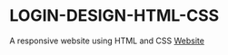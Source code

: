 # LOGIN-DESIGN-HTML-CSS

A responsive website using HTML and CSS
<a href="https://login-design-html-css.vercel.app/">Website</a>
